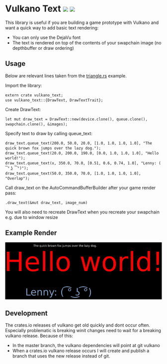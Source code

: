 # Vulkano Text [![](https://img.shields.io/crates/v/vulkano_text.svg)](https://crates.io/crates/vulkano-text) [![](https://docs.rs/vulkano_text/badge.svg)](https://docs.rs/vulkano_text)

This library is useful if you are building a game prototype with Vulkano and want a quick way to add basic text rendering:

*   You can only use the DejaVu font
*   The text is rendered on top of the contents of your swapchain image (no depthbuffer or draw ordering)

## Usage

Below are relevant lines taken from the [triangle.rs](examples/triangle.rs) example.

Import the library:
```
extern crate vulkano_text;
use vulkano_text::{DrawText, DrawTextTrait};
```

Create DrawText:
```
let mut draw_text = DrawText::new(device.clone(), queue.clone(), swapchain.clone(), &images);
```

Specify text to draw by calling queue_text:
```
draw_text.queue_text(200.0, 50.0, 20.0, [1.0, 1.0, 1.0, 1.0], "The quick brown fox jumps over the lazy dog.");
draw_text.queue_text(20.0, 200.0, 190.0, [0.0, 1.0, 1.0, 1.0], "Hello world!");
draw_text.queue_text(x, 350.0, 70.0, [0.51, 0.6, 0.74, 1.0], "Lenny: ( ͡° ͜ʖ ͡°)");
draw_text.queue_text(50.0, 350.0, 70.0, [1.0, 1.0, 1.0, 1.0], "Overlap");
```

Call draw_text on the AutoCommandBufferBuilder after your game render pass:
```
.draw_text(&mut draw_text, image_num)
```

You will also need to recreate DrawText when you recreate your swapchain e.g. due to window resize

## Example Render
![Result:](screenshot.png)

## Development

The crates.io releases of vulkano get old quickly and dont occur often. Especially problematic is breaking winit changes need to wait for a breaking vulkano release.
Because of this:
*   In the master branch, the vulkano dependencies will point at git vulkano
*   When a crates.io vulkano release occurs I will create and publish a branch that uses the new release instead of git.

